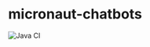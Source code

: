 # micronaut-chatbots

![Java CI](https://github.com/groovycalamari/micronaut-chatbots/workflows/Java%20CI/badge.svg)
